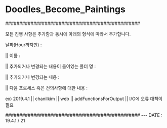 # Doodles_Become_Paintings

################################################

모든 진행 사항은 추가함과 동시에 아래의 형식에 따라서 추가합니다.

날짜(Hour까지만) : 

|| 이름 : 

|| 추가되거나 변경되는 내용이 들어있는 폴더 명 :

|| 추가되거나 변경되는 내용 :

|| 다음 프로세스 혹은 건의사항에 대한 내용 :

ex) 2019.4.1 || chanilkim || web || addFunctionsForOutput || I/O에 오류 대책이 필요


################################################ --- DATE : 19.4.1 / 21 

